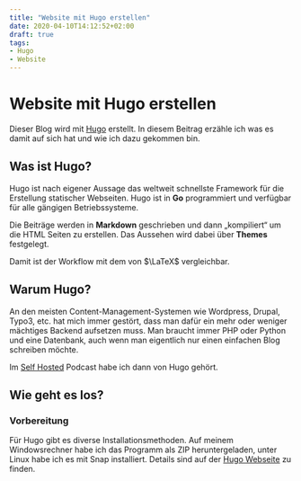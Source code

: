 ```yaml
---
title: "Website mit Hugo erstellen"
date: 2020-04-10T14:12:52+02:00
draft: true
tags:
- Hugo
- Website
---
```


# Website mit Hugo erstellen

Dieser Blog wird mit [Hugo][1] erstellt. In diesem Beitrag erzähle ich was es damit auf sich hat und wie ich dazu gekommen bin.

## Was ist Hugo?

Hugo ist nach eigener Aussage das weltweit schnellste Framework für die Erstellung statischer Webseiten.
Hugo ist in **Go** programmiert und verfügbar für alle gängigen Betriebssysteme. 

Die Beiträge werden in **Markdown** geschrieben und dann &bdquo;kompiliert&ldquo; um die HTML Seiten zu erstellen. Das Aussehen wird dabei über **Themes** festgelegt.

Damit ist der Workflow mit dem von $\LaTeX$ vergleichbar.

## Warum Hugo?

An den meisten Content-Management-Systemen wie Wordpress, Drupal, Typo3, etc. hat mich immer gestört, dass man dafür ein mehr oder weniger mächtiges Backend aufsetzen muss.
Man braucht immer PHP oder Python und eine Datenbank, auch wenn man eigentlich nur einen einfachen Blog schreiben möchte.

Im [Self Hosted][2] Podcast habe ich dann von Hugo gehört. 

## Wie geht es los?

### Vorbereitung
Für Hugo gibt es diverse Installationsmethoden. Auf meinem Windowsrechner habe ich das Programm als ZIP heruntergeladen, unter Linux habe ich es mit Snap installiert. Details sind auf der [Hugo Webseite][3] zu finden.



[1]: https://gohugo.io/ "Hugo"
[2]: https://selfhosted.show/ "Self-Hosted Podcast"
[3]: https://gohugo.io/getting-started/installing "Hugo Installation"